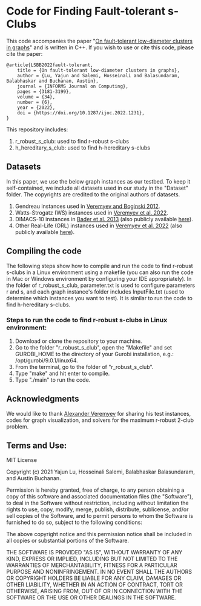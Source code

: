 # Code for Finding Fault-tolerant s-Clubs


This code accompanies the paper "[On fault-tolerant low-diameter clusters in graphs](https://pubsonline.informs.org/doi/10.1287/ijoc.2022.1231)" and is written in C++. If you wish to use or cite this code, please cite the paper: 

    @article{LSBB2022fault-tolerant, 
		title = {On fault-tolerant low-diameter clusters in graphs}, 
		author = {Lu, Yajun and Salemi, Hosseinali and Balasundaram, Balabhaskar and Buchanan, Austin}, 
		journal = {INFORMS Journal on Computing},
		pages = {3181-3199},
		volume = {34}, 
		number = {6},
		year = {2022},
		doi = {https://doi.org/10.1287/ijoc.2022.1231},
	}

This repository includes:
1. r_robust_s_club: used to find r-robust s-clubs
2. h_hereditary_s_club: used to find h-hereditary s-clubs

## Datasets

In this paper, we use the below graph instances as our testbed. To keep it self-contained, we include all datasets used in our study in the "Dataset" folder.  The copyrights are credited to the original authors of datasets.

1. Gendreau instances used in [Veremyev and Boginski 2012](https://www.sciencedirect.com/science/article/pii/S0377221711009477).
2. Watts-Strogatz (WS) instances used in [Veremyev et al. 2022](https://www.sciencedirect.com/science/article/pii/S0377221721004227).
3. DIMACS-10 instances in [Bader et al. 2013](http://www.ams.org/books/conm/588/) (also publicly available [here](https://www.cc.gatech.edu/dimacs10/archive/clustering.shtml)).
4. Other Real-Life (ORL) instances used in [Veremyev et al. 2022](https://www.sciencedirect.com/science/article/pii/S0377221721004227) (also publicly available [here](https://sites.pitt.edu/~droleg/files/2-clubs.html)).

## Compiling the code
The following steps show how to compile and run the code to find r-robust s-clubs in a Linux environment using a makefile (you can also run the code in Mac or Windows environment by configuring your IDE appropriately). In the folder of r_robust_s_club, parameter.txt is used to configure parameters r and s, and each graph instance's folder includes InputFile.txt (used to determine which instances you want to test). It is similar to run the code to find h-hereditary s-clubs.


### Steps to run the code to find r-robust s-clubs in Linux environment:
1. Download or clone the repository to your machine.
2. Go to the folder "r_robust_s_club", open the "Makefile" and set GUROBI_HOME to the directory of your Gurobi installation, e.g.: /opt/gurobi/9.0.1/linux64.
3. From the terminal, go to the folder of "r_robust_s_club".
4. Type "make" and hit enter to compile. 
5. Type "./main" to run the code.


## Acknowledgments
We would like to thank [Alexander Veremyev](https://www.cecs.ucf.edu/faculty/alexander-veremyev) for sharing his test instances, codes for graph visualization, and solvers for the maximum r-robust 2-club problem.


## Terms and Use:

MIT License

Copyright (c) 2021 Yajun Lu, Hosseinali Salemi, Balabhaskar Balasundaram, and Austin Buchanan.

Permission is hereby granted, free of charge, to any person obtaining a copy of this software and associated documentation files (the "Software"), to deal in the Software without restriction, including without limitation the rights to use, copy, modify, merge, publish, distribute, sublicense, and/or sell copies of the Software, and to permit persons to whom the Software is furnished to do so, subject to the following conditions:

The above copyright notice and this permission notice shall be included in all copies or substantial portions of the Software.

THE SOFTWARE IS PROVIDED "AS IS", WITHOUT WARRANTY OF ANY KIND, EXPRESS OR IMPLIED, INCLUDING BUT NOT LIMITED TO THE WARRANTIES OF MERCHANTABILITY, FITNESS FOR A PARTICULAR PURPOSE AND NONINFRINGEMENT. IN NO EVENT SHALL THE AUTHORS OR COPYRIGHT HOLDERS BE LIABLE FOR ANY CLAIM, DAMAGES OR OTHER LIABILITY, WHETHER IN AN ACTION OF CONTRACT, TORT OR OTHERWISE, ARISING FROM, OUT OF OR IN CONNECTION WITH THE SOFTWARE OR THE USE OR OTHER DEALINGS IN THE SOFTWARE.
